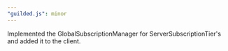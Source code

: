 ```yaml
---
"guilded.js": minor
---
```


Implemented the GlobalSubscriptionManager for ServerSubscriptionTier's and added it to the client.
